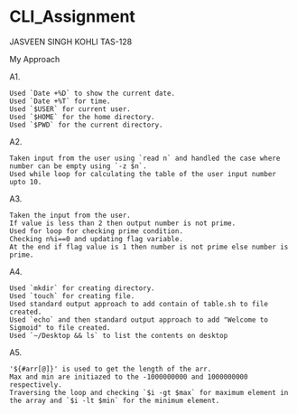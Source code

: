 # CLI_Assignment

JASVEEN SINGH KOHLI
TAS-128

My Approach

A1. 

    Used `Date +%D` to show the current date.
    Used `Date +%T` for time.
    Used `$USER` for current user. 
    Used `$HOME` for the home directory.
    Used `$PWD` for the current directory.
    
A2. 

    Taken input from the user using `read n` and handled the case where number can be empty using `-z $n`.
    Used while loop for calculating the table of the user input number upto 10.
    
A3. 

    Taken the input from the user. 
    If value is less than 2 then output number is not prime.
    Used for loop for checking prime condition. 
    Checking n%i==0 and updating flag variable.
    At the end if flag value is 1 then number is not prime else number is prime. 

A4. 

    Used `mkdir` for creating directory.
    Used `touch` for creating file.
    Used standard output approach to add contain of table.sh to file created.
    Used `echo` and then standard output approach to add "Welcome to Sigmoid" to file created.
    Used `~/Desktop && ls` to list the contents on desktop
    
A5. 

    '${#arr[@]}' is used to get the length of the arr.
    Max and min are initiazed to the -1000000000 and 1000000000 respectively.
    Traversing the loop and checking `$i -gt $max` for maximum element in the array and `$i -lt $min` for the minimum element.
